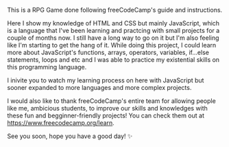 This is a RPG Game done following freeCodeCamp's guide and instructions. 

Here I show my knowledge of HTML and CSS but mainly JavaScript, which is a language that I've been learning
and practcing with small projects for a couple of months now. I still have a long way to go on it but I'm also feeling like I'm starting to get the hang of it.
While doing this project, I could learn more about JavaScript's functions, arrays, operators, variables, if...else statements, loops and etc and I was able to practice my existential skills on this programming language.

I inivite you to watch my learning process on here with JavaScript but sooner expanded to more languages and more complex projects.

I would also like to thank freeCodeCamp's entire team for allowing people like me, ambicious students, to improve our
skills and knowledges with these fun and begginner-friendly projects! You can check them out at https://www.freecodecamp.org/learn.

See you soon, hope you have a good day! ✨
